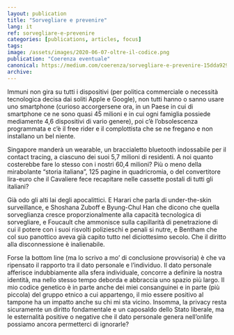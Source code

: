 ```yaml
---
layout: publication
title: "Sorvegliare e prevenire"
lang: it
ref: sorvegliare-e-prevenire
categories: [publications, articles, focus]
tags:
image: /assets/images/2020-06-07-oltre-il-codice.png
publication: "Coerenza eventuale"
canonical: https://medium.com/coerenza/sorvegliare-e-prevenire-15dda929c201
archive:
---
```


Immuni non gira su tutti i dispositivi (per politica commerciale o necessità tecnologica decisa dai soliti Apple e Google), non tutti hanno o sanno usare uno smartphone (curioso accorgersene ora, in un Paese in cui di smartphone ce ne sono quasi 45 milioni e in cui ogni famiglia possiede mediamente 4,6 dispositivi di vario genere), poi c’è l’obsolescenza programmata e c’è il free rider e il complottista che se ne fregano e non installano un bel niente.

Singapore manderà un wearable, un braccialetto bluetooth indossabile per il contact tracing, a ciascuno dei suoi 5,7 milioni di residenti. A noi quanto costerebbe fare lo stesso con i nostri 60,4 milioni? Più o meno della mirabolante “storia italiana”, 125 pagine in quadricromia, o del convertitore lira-euro che il Cavaliere fece recapitare nelle cassette postali di tutti gli italiani?

Già odo gli alti lai degli apocalittici. E Harari che parla di under-the-skin surveillance, e Shoshana Zuboff e Byung-Chul Han che dicono che quella sorveglianza cresce proporzionalmente alla capacità tecnologica di sorvegliare, e Foucault che ammonisce sulla capillarità di penetrazione di cui il potere con i suoi risvolti polizieschi e penali si nutre, e Bentham che col suo panottico aveva già capito tutto nel diciottesimo secolo. Che il diritto alla disconnessione è inalienabile.

Forse la bottom line (ma lo scrivo a mo’ di conclusione provvisoria) è che va ripensato il rapporto tra il dato personale e l’individuo. Il dato personale afferisce indubbiamente alla sfera individuale, concorre a definire la nostra identità, ma nello stesso tempo deborda e abbraccia uno spazio più largo. Il mio codice genetico è in parte anche dei miei consanguinei e in parte (più piccola) del gruppo etnico a cui appartengo, il mio essere positivo al tampone ha un impatto anche su chi mi sta vicino. Insomma, la privacy resta sicuramente un diritto fondamentale e un caposaldo dello Stato liberale, ma le esternalità positive o negative che il dato personale genera nell’onlife possiamo ancora permetterci di ignorarle?
